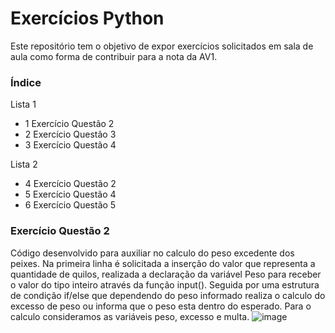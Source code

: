# Exercícios Python

Este repositório tem o objetivo de expor exercícios  solicitados em sala de aula como forma de contribuir para a nota da AV1. 

### Índice

  Lista 1
  
  - 1 Exercício Questão 2
  - 2 Exercício Questão 3
  - 3 Exercício Questão 4
  
  Lista 2
  
  - 4 Exercício Questão 2
  - 5 Exercício Questão 4
  - 6 Exercício Questão 5



### Exercício Questão 2

Código desenvolvido para auxiliar no calculo do peso excedente dos peixes.
Na primeira linha é solicitada a inserção do valor que representa a quantidade de quilos, realizada a declaração da variável Peso para receber o valor do tipo inteiro através da função input(). Seguida por uma estrutura de condição if/else que dependendo do peso informado realiza o calculo do excesso de peso ou informa que o peso esta dentro do esperado. Para o calculo consideramos as variáveis peso, excesso e multa.
![image](https://user-images.githubusercontent.com/66086398/194733892-d7a9af8f-db7a-4556-8e9a-57a32eb4fba6.png)

